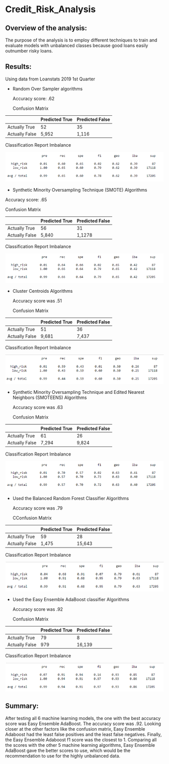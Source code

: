 # Credit_Risk_Analysis

## Overview of the analysis: 
The purpose of the analysis is to employ different techniques to train and evaluate models with unbalanced classes because good loans easily outnumber risky loans.

## Results: 
Using data from Loanstats 2019 1st Quarter
- Random Over Sampler algorithms

	Accuracy score: .62
	
	Confusion Matrix
	
|                  | Predicted True  | Predicted False |
| -                | -               | -               | 
| Actually True    | 52              | 35              |
| Actually False   | 5,952           | 1,116           |
	
Classification Report Imbalance

![screen_1](/Resources/RandomOverSampler_report.png)

- Synthetic Minority Oversampling Technique (SMOTE) Algorithms

Accuracy score: .65
	
Confusion Matrix
	
|                  | Predicted True  | Predicted False |
| -                | -               | -               | 
| Actually True    | 56              | 31              |
| Actually False   | 5,840           | 1,1278          |

Classification Report Imbalance

![screen_2](/Resources/SMOTE_report.png)


- Cluster Centroids Algorithms

	Accuracy score was .51
	
	Confusion Matrix
	
|                  | Predicted True  | Predicted False |
| -                | -               | -               | 
| Actually True    | 51              | 36              |
| Actually False   | 9,681           | 7,437           |

Classification Report Imbalance
	
![screen_3](/Resources/Cluster_Centroids_report.png)

- Synthetic Minority Oversampling Technique and Edited Nearest Neighbors (SMOTEENS) Algorithms

	Accuracy score was .63

	Confusion Matrix
	
|                  | Predicted True  | Predicted False |
| -                | -               | -               | 
| Actually True    | 61              | 26              |
| Actually False   | 7,294           | 9,824           |
	
Classification Report Imbalance
	
![screen_4](/Resources/SMOTEENN_report.png)

- Used the Balanced Random Forest Classifier Algorithms

	Accuracy score was .79

	CConfusion Matrix
	
|                  | Predicted True  | Predicted False  |
| -                | -               | -                | 
| Actually True    | 59              | 28               |
| Actually False   | 1,475           | 15,643           |

Classification Report Imbalance
	
![screen_5](/Resources/Balanced_Random_Forest_Classifier_report.png)

- Used the Easy Ensemble AdaBoost classifier Algorithms

	Accuracy score was .92
	
	Confusion Matrix
	
|                  | Predicted True  | Predicted False  |
| -                | -               | -                | 
| Actually True    | 79              | 8                |
| Actually False   | 979             | 16,139           |
	
Classification Report Imbalance
	
![screen_6](/Resources/Easy_Ensemble_AdaBoost_Classifier_report.png)



## Summary: 

After testing all 6 machine learning models, the one with the best accuracy score was Easy Ensemble AdaBoost. The accuracy score was .92. Looking closer at the other factors like the confusion matrix, Easy Ensemble Adaboost had the least false positives and the least false negatives. Finally, the Easy Ensemble Adaboost f1 score was the closest to 1. Comparing all the scores with the other 5 machine learning algorithms, Easy Ensemble AdaBoost gave the better scores to use, which would be the recommendation to use for the highly unbalanced data. 
